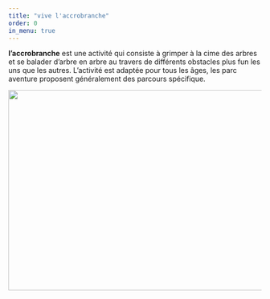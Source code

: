 ```yaml
---
title: "vive l'accrobranche"
order: 0
in_menu: true
---
```

**l’accrobranche** est une activité qui consiste à grimper à la cime des arbres et se balader d’arbre en arbre au travers de différents obstacles plus fun les uns que les autres. L’activité est adaptée pour tous les âges, les parc aventure proposent généralement des parcours spécifique.

<img src="https://th.bing.com/th/id/OIP.g7aebipyWrpJ5C-MhafzpQHaE8?rs=1&pid=ImgDetMain"
style="width:600px;height:400px;"> 
<h1 style="background-color:DodgerBlue;"> 